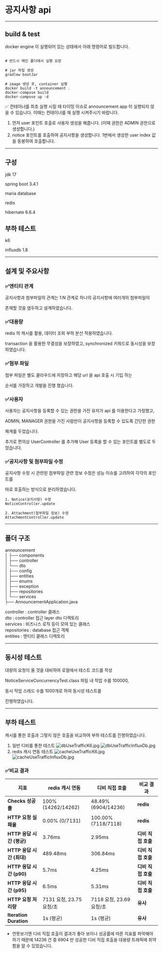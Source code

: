 # 공지사항 api



---

## build & test

docker engine 이 실행되어 있는 상태에서 아래 명령어로 빌드합니다. 

```shell

# 반드시 메인 폴더에서 실행 요망

# jar 파일 생성
gradlew bootJar

# image 생성 후, container 실행 
docker build -t announcement .
docker-compose build
docker-compose up -d 

```
✅ 컨테이너를 최초 실행 시킬 때 타이밍 이슈로 announcement app 이 실행되지 않을 수 있습니다.
이때는 컨테이너를 재 실행 시켜주시기 바랍니다.

1. 먼저 user 포인트 호출로 사용자 생성을 해줍니다. (이때 권한은 ADMIN 권한으로 생성합니다.)
2. notice 포인트를 호출하여 공지사항을 생성합니다. 1번에서 생성한 user index 값을 동봉하여 호출합니다.



---
## 구성

jdk 17

spring boot 3.4.1

maria database

redis

hibernate 6.6.4

## 부하 테스트

k6

influxdb 1.8

---
## 설계 및 주요사항

### ✅엔티티 관계 
공지사항과 첨부파일의 관계는 1:N 관계로 하나의 공지사항에 여러개의 첨부파일이

존재할 것을 염두하고 설계하였습니다.

### ✅대용량
redis 의 캐시를 활용, 데이터 조회 부하 분산 적용하였습니다. 

transaction 을 활용한 무결성을 보장하였고, synchronized 키워드로 동시성을 보장하였습니다.

### ✅첨부 파일

첨부 파일은 별도 클라우드에 저장하고 해당 url 을 api 호출 시 기입 하는

순서를 가장하고 개발을 진행 했습니다.

### ✅사용자

사용자는 공지사항을 등록할 수 있는 권한을 가진 유저가 api 를 이용한다고 가정했고,

ADMIN, MANAGER  권한을 가진 사람만이 공지사항을 등록할 수 있도록 간단한 권한

체계를 두었습니다. 

추가로 편의상 UserController 를 추가해 User 등록을 할 수 있는 포인트를 별도로 두었습니다.

### ✅공지사항 및 첨부파일 수정

공지사항 수정 시 관련된 첨부파일 관련 정보 수정은 성능 이슈를 고려하여 각각의 포인트를

따로 호출하는 방식으로 분리하였습니다. 


```
1. Notice(공지사항) 수정
NoticeController.update

2. Attachment(첨부파일 정보) 수정
AttachmentController.update
```

---
## 폴더 구조
announcement  
│  ├── components  
│  ├── controller  
│      └── dto  
│  ├── config  
│  ├── entities  
│  ├── enums  
│  ├── exception  
│  ├── repositories  
│  └── services  
├── AnnouncementApplication.java  

controller : controller 클래스  
dto : controller 접근 layer dto 디렉토리  
services : 비즈니스 로직 등이 모여 있는 클래스  
repositories : database 접근 객체  
entities : 엔티티 클래스 디렉토리

---
## 동시성 테스트

대량의 요청이 올 것을 대비하여 로컬에서 테스트 코드를 작성

NoticeServiceConcurrencyTest.class 파일 내 작업 수를 100000,

동시 작업 스레드 수를 1000개로 하여 동시성 테스트를 

진행하였습니다.

---
## 부하 테스트

캐시를 통한 호출과 그렇지 않은 호출을 비교하여 부하 테스트를 진행하였습니다.

1. 일반 디비를 통한 테스트 
![dbUseTrafficK6.jpg](src%2Fmain%2Fjava%2Fapi%2Fannouncement%2Fimages%2FdbUseTrafficK6.jpg)
![dbUseTrafficInfluxDb.jpg](src%2Fmain%2Fjava%2Fapi%2Fannouncement%2Fimages%2FdbUseTrafficInfluxDb.jpg)
2. redis 캐시 연동 테스트 
![cacheUseTrafficK6.jpg](src%2Fmain%2Fjava%2Fapi%2Fannouncement%2Fimages%2FcacheUseTrafficK6.jpg)
![cacheUseTrafficInfluxDb.jpg](src%2Fmain%2Fjava%2Fapi%2Fannouncement%2Fimages%2FcacheUseTrafficInfluxDb.jpg)

### ✅비교 결과

| **지표**                    | **redis 캐시 연동**    | **디비 직접 호출**       | **비교 결과**                     |
|-----------------------------|--------------------|--------------------|------------------------------------|
| **Checks 성공률**           | 100% (14262/14262) | 48.49% (6904/14236) | **redis**           |
| **HTTP 요청 실패율**        | 0.00% (0/7131)     | 100.00% (7118/7118) | **redis**           |
| **HTTP 응답 시간 (평균)**   | 3.76ms             | 2.95ms             | **디비 직접 호출**           |
| **HTTP 응답 시간 (최대)**   | 489.48ms           | 306.84ms           | **디비 직접 호출**           |
| **HTTP 응답 시간 (p90)**    | 5.7ms              | 4.25ms             | **디비 직접 호출**           |
| **HTTP 응답 시간 (p95)**    | 6.5ms              | 5.31ms             | **디비 직접 호출**           |
| **HTTP 요청 처리량**        | 7131 요청, 23.75 요청/초 | 7118 요청, 23.69 요청/초 | **유사**                          |
| **Iteration Duration**      | 1s (평균)            | 1s (평균)            | **유사**                          |

- 언뜻보기엔 디비 직접 호출이 결과가 좋아 보이나 성공률에 따른 지표를 파악해야 하기 때문에 
14236 건 중 6904 만 성공한 디비 직접 호출을 대용량 트래픽에 취약함을 알 수 있었습니다.